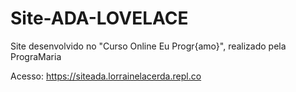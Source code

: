 # Site-ADA-LOVELACE
Site desenvolvido no "Curso Online Eu Progr{amo}", realizado pela PrograMaria

Acesso: https://siteada.lorrainelacerda.repl.co
